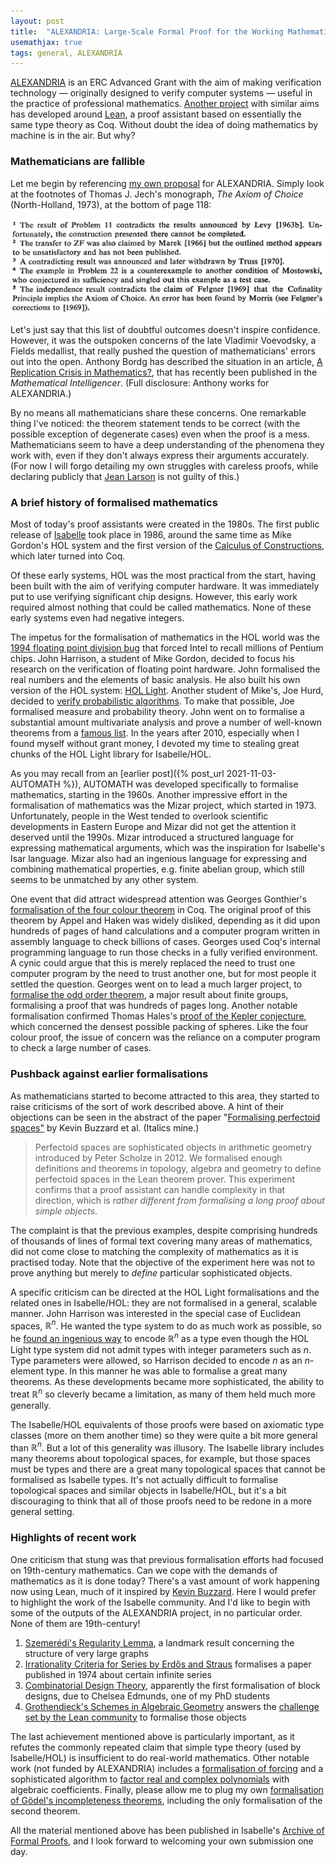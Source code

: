 ```yaml
---
layout: post
title:  "ALEXANDRIA: Large-Scale Formal Proof for the Working Mathematician"
usemathjax: true 
tags: general, ALEXANDRIA
---
```


[ALEXANDRIA](https://cordis.europa.eu/project/id/742178) is an ERC Advanced Grant with the aim of making verification technology — originally designed to verify computer systems — useful in the practice of professional mathematics.
[Another project](https://leanprover-community.github.io) with similar aims has developed around [Lean](https://leanprover.github.io), a proof assistant based on essentially the same type theory as Coq.
Without doubt the idea of doing mathematics by machine is in the air. But why?

### Mathematicians are fallible

Let me begin by referencing [my own proposal](https://www.cl.cam.ac.uk/~lp15/Grants/Alexandria/Part-B2.pdf) for ALEXANDRIA. Simply look at the footnotes of Thomas J. Jech's monograph, *The Axiom of Choice* (North-Holland, 1973), at the bottom of page 118:

![Footnotes from Jech](/images/Jech-118-footnotes.png)

Let's just say that this list of doubtful outcomes doesn't inspire confidence. However, it was the outspoken concerns of the late Vladimir Voevodsky, a Fields medallist, that really pushed the question of mathematicians' errors out into the open. Anthony Bordg has described the situation in an article,
 [A Replication Crisis in Mathematics?](https://doi.org/10.1007/s00283-020-10037-7), that has recently been published in the *Mathematical Intelligencer*. (Full disclosure: Anthony works for ALEXANDRIA.)
 
By no means all mathematicians share these concerns. One remarkable thing I've noticed: the theorem statement tends to be correct (with the possible exception of degenerate cases) even when the proof is a mess.
Mathematicians seem to have a deep understanding of the phenomena they work with, even if they don't always express their arguments accurately. 
(For now I will forgo detailing my own struggles with careless proofs, while declaring publicly that [Jean Larson](https://people.clas.ufl.edu/jal/) is not guilty of this.)
 
### A brief history of formalised mathematics

Most of today's proof assistants were created in the 1980s. The first public release of [Isabelle](https://doi.org/10.1007/BF00248324) took place in 1986, around the same time as Mike Gordon's HOL system and the first version of the [Calculus of Constructions](https://doi.org/10.1016%2F0890-5401%2888%2990005-3), which later turned into Coq.

Of these early systems, HOL was the most practical from the start, having been built with the aim of verifying computer hardware. It was immediately put to use verifying significant chip designs. However, this early work required almost nothing that could be called mathematics. None of these early systems even had negative integers.

The impetus for the formalisation of mathematics in the HOL world was the [1994 floating point division bug](https://en.wikipedia.org/wiki/Pentium_FDIV_bug) that forced Intel to recall millions of Pentium chips. John Harrison, a student of Mike Gordon, decided to focus his research on the verification of floating point hardware. John formalised the real numbers and the elements of basic analysis. He also built his own version of the HOL system: [HOL Light](https://www.cl.cam.ac.uk/~jrh13/hol-light/). Another student of Mike's, Joe Hurd, decided to [verify probabilistic algorithms](https://doi.org/10.1016/S1567-8326(02)00065-6). To make that possible, Joe formalised measure and probability theory. John went on to formalise a substantial amount multivariate analysis and prove a number of well-known theorems from a [famous list](https://www.cs.ru.nl/~freek/100/). In the years after 2010, especially when I found myself without grant money, I devoted my time to stealing great chunks of the HOL Light library for Isabelle/HOL.

As you may recall from an [earlier post]({% post_url 2021-11-03-AUTOMATH %}), AUTOMATH was developed specifically to formalise mathematics, starting in the 1960s. Another impressive effort in the formalisation of mathematics was the Mizar project, which started in 1973. Unfortunately, people in the West tended to overlook scientific developments in Eastern Europe and Mizar did not get the attention it deserved until the 1990s. Mizar introduced a structured language for expressing mathematical arguments, which was the inspiration for Isabelle's Isar language. Mizar also had an ingenious language for expressing and combining mathematical properties, e.g. finite abelian group, which still seems to be unmatched by any other system.

One event that did attract widespread attention was Georges Gonthier's [formalisation of the four colour theorem](https://www.ams.org/notices/200811/tx081101382p.pdf) in Coq. The original proof of this theorem by Appel and Haken was widely disliked, depending as it did upon hundreds of pages of hand calculations and a computer program written in assembly language to check billions of cases. Georges used Coq's internal programming language to run those checks in a fully verified environment. A cynic could argue that this is merely replaced the need to trust one computer program by the need to trust another one, but for most people it settled the question. Georges went on to lead a much larger project, to [formalise the odd order theorem](https://hal.inria.fr/hal-00816699/document), a major result about finite groups, formalising a proof that was hundreds of pages long. Another notable formalisation confirmed Thomas Hales's [proof of the Kepler conjecture](https://doi.org/10.1017/fmp.2017.1), which concerned the densest possible packing of spheres. Like the four colour proof, the issue of concern was the reliance on a computer program to check a large number of cases.

### Pushback against earlier formalisations

As mathematicians started to become attracted to this area, they started to raise criticisms of the sort of work described above. A hint of their objections can be seen in the abstract of the paper "[Formalising perfectoid spaces"](https://arxiv.org/abs/1910.12320) by Kevin Buzzard et al. (Italics mine.)

> Perfectoid spaces are sophisticated objects in arithmetic geometry introduced by Peter Scholze in 2012. We formalised enough definitions and theorems in topology, algebra and geometry to define perfectoid spaces in the Lean theorem prover. This experiment confirms that a proof assistant can handle complexity in that direction, which is *rather different from formalising a long proof about simple objects*. 

The complaint is that the previous examples, despite comprising hundreds of thousands of lines of formal text covering many areas of mathematics, did not come close to matching the complexity of mathematics as it is practised today. Note that the objective of the experiment here was not to prove anything but merely to *define* particular sophisticated objects.

A specific criticism can be directed at the HOL Light formalisations and the related ones in Isabelle/HOL: they are not formalised in a general, scalable manner. John Harrison was interested in the special case of Euclidean spaces, $\mathbb{R}^n$. He wanted the type system to do as much work as possible, so he [found an ingenious way](https://link.springer.com/article/10.1007/s10817-012-9250-9) to encode $\mathbb{R}^n$ as a type even though the HOL Light type system did not admit types with integer parameters such as $n$. Type parameters were allowed, so Harrison decided to encode $n$ as an $n$-element type. In this manner he was able to formalise a great many theorems. As these developments became more sophisticated, the ability to treat $\mathbb{R}^n$ so cleverly became a limitation, as many of them held much more generally.

The Isabelle/HOL equivalents of those proofs were based on axiomatic type classes (more on them another time) so they were quite a bit more general than $\mathbb{R}^n$. But a lot of this generality was illusory. The Isabelle library includes many theorems about topological spaces, for example, but those spaces must be types and there are a great many topological spaces that cannot be formalised as Isabelle types. It's not actually difficult to formalise topological spaces and similar objects in Isabelle/HOL, but it's a bit discouraging to think that all of those proofs need to be redone in a more general setting.

### Highlights of recent work

One criticism that stung was that previous formalisation efforts had focused on 19th-century mathematics. Can we cope with the demands of mathematics as it is done today? There's a vast amount of work happening now using Lean, much of it inspired by [Kevin Buzzard](https://xenaproject.wordpress.com).
Here I would prefer to highlight the work of the Isabelle community. And I'd like to begin with some of the outputs of the ALEXANDRIA project, in no particular order. None of them are 19th-century!

1. [Szemerédi's Regularity Lemma](https://www.isa-afp.org/entries/Szemeredi_Regularity.html), a landmark result concerning the structure of very large graphs
2. [Irrationality Criteria for Series by Erdős and Straus](https://www.isa-afp.org/entries/Irrational_Series_Erdos_Straus.html) formalises a paper published in 1974 about certain infinite series
2. [Combinatorial Design Theory](https://www.isa-afp.org/entries/Design_Theory.html), apparently the first formalisation of block designs, due to Chelsea Edmunds, one of my PhD students
3. [Grothendieck's Schemes in Algebraic Geometry](https://www.isa-afp.org/entries/Grothendieck_Schemes.html) answers the [challenge set by the Lean community]() to formalise those objects

The last achievement mentioned above is particularly important, as it refutes the commonly repeated claim that simple type theory (used by Isabelle/HOL) is insufficient to do real-world mathematics. Other notable work (not funded by ALEXANDRIA) includes a [formalisation of forcing](https://www.isa-afp.org/entries/Forcing.html) and a sophisticated algorithm to [factor real and complex polynomials](https://www.isa-afp.org/entries/Factor_Algebraic_Polynomial.html) with algebraic coefficients. Finally, please allow me to plug my own [formalisation of Gödel's incompleteness theorems](https://www.isa-afp.org/entries/Incompleteness.html), including the only formalisation of the second theorem.

All the material mentioned above has been published in Isabelle's [Archive of Formal Proofs](https://www.isa-afp.org), and I look forward to welcoming your own submission one day.

